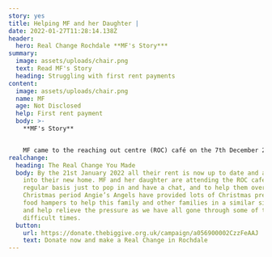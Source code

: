 ```yaml
---
story: yes
title: Helping MF and her Daughter |
date: 2022-01-27T11:28:14.138Z
header:
  hero: Real Change Rochdale **MF's Story***
summary:
  image: assets/uploads/chair.png
  text: Read MF's Story
  heading: Struggling with first rent payments
content:
  image: assets/uploads/chair.png
  name: MF
  age: Not Disclosed
  help: First rent payment
  body: >-
    **MF's Story**


    MF came to the reaching out centre (ROC) café on the 7th December 2021 after having relocated from the Crawley area with her young daughter, she explained that she had moved to the Rochdale area after a house swap, due to a change in circumstances. She was required to switch her benefits from ESA (Employment and support allowance) to UC (Universal credit), the crisis team in the ROC helped her to do this, as the whole thing seemed very daunting. We advocated with UC on MF’s behalf. MF asked that the rent component of her UC was paid direct to the landlord so that she wouldn’t have to worry as it was coming up to Christmas and would be tempted to spend the money on Christmas presents for her daughter. But due to the way things are done with first payments it was paid direct to MF, but she came and told the crisis team, and we had the rent transferred. But due to a lapse of time between MF moving and her claim going live there was a short fall of £198, so we applied for real change to cover the short fall, and this was granted.
realchange:
  heading: The Real Change You Made
  body: By the 21st January 2022 all their rent is now up to date and are settled
    into their new home. MF and her daughter are attending the ROC café on a
    regular basis just to pop in and have a chat, and to help them over the
    Christmas period Angie’s Angels have provided lots of Christmas presents and
    food hampers to help this family and other families in a similar situation
    and help relieve the pressure as we have all gone through some of the most
    difficult times.
  button:
    url: https://donate.thebiggive.org.uk/campaign/a056900002CzzFeAAJ
    text: Donate now and make a Real Change in Rochdale
---
```


